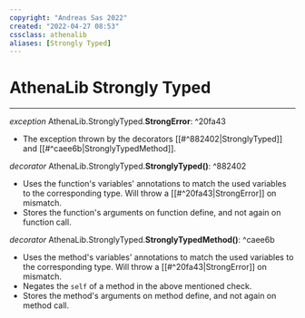 ```yaml
---
copyright: "Andreas Sas 2022"
created: "2022-04-27 08:53"
cssclass: athenalib
aliases: [Strongly Typed]
---
```

# AthenaLib Strongly Typed


---

*exception* AthenaLib.StronglyTyped.**StrongError**: ^20fa43
- The exception thrown by the decorators [[#^882402|StronglyTyped]] and [[#^caee6b|StronglyTypedMethod]]. 

*decorator* AthenaLib.StronglyTyped.**StronglyTyped()**: ^882402
- Uses the function's variables' annotations to match the used variables to the corresponding type. Will throw a [[#^20fa43|StrongError]] on mismatch.
- Stores the function's arguments on function define, and not again on function call.

*decorator* AthenaLib.StronglyTyped.**StronglyTypedMethod()**: ^caee6b
- Uses the method's variables' annotations to match the used variables to the corresponding type. Will throw a [[#^20fa43|StrongError]] on mismatch.
- Negates the `self` of a method in the above mentioned check.
- Stores the method's arguments on method define, and not again on method call.
